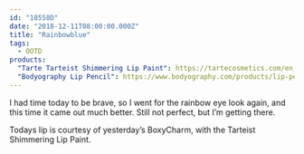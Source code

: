 ```yaml
---
id: "18558D"
date: "2018-12-11T08:00:00.000Z"
title: "Rainbowblue"
tags:
  - OOTD
products:
  "Tarte Tarteist Shimmering Lip Paint": https://tartecosmetics.com/en_US/makeup/lips/tarteist-shimmering-lip-paint/1547.html
  "Bodyography Lip Pencil": https://www.bodyography.com/products/lip-pencil?variant=7163520516156
---
```

I had time today to be brave, so I went for the rainbow eye look again, and this time it came out much better. Still not perfect, but I’m getting there.

Todays lip is courtesy of yesterday’s BoxyCharm, with the Tarteist Shimmering Lip Paint.